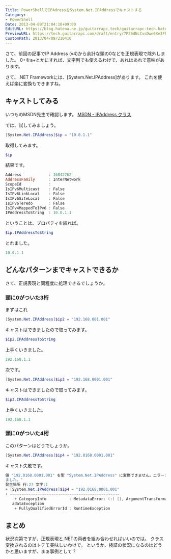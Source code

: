 ```yaml
---
Title: PowerShellでIPAdressをSystem.Net.IPAddressでキャストする
Category:
- PowerShell
Date: 2013-04-09T21:04:10+09:00
EditURL: https://blog.hatena.ne.jp/guitarrapc_tech/guitarrapc-tech.hatenablog.com/atom/entry/6802418398340681563
PreviewURL: https://tech.guitarrapc.com/draft/entry/7P26dNcCvsDwe6Xe3Fkg1_nl4ME
CustomPath: 2013/04/09/210410
---
```


<!--
Date: 2013-04-09T21:04:10+09:00
URL: https://tech.guitarrapc.com/entry/2013/04/09/210410
-->

さて、前回の記事でIP Address (v4)から余計な頭の0などを正規表現で除外しました。
0+をa+とかにすれば、文字列でも使えるわけで、あれはあれで意味があります。

さて、.NET Frameworkには、[System.Net.IPAddress]があります。
これを使えば楽に変換もできますね。



## キャストしてみる

いつものMSDN先生で確認します。
[MSDN - IPAddress クラス](http://msdn.microsoft.com/ja-jp/library/system.net.ipaddress.aspx)

では、試してみましょう。

```ps1
[System.Net.IPAddress]$ip = "10.0.1.1"
```


取得してみます。

```ps1
$ip
```


結果です。

```ps1
Address            : 16842762
AddressFamily      : InterNetwork
ScopeId            :
IsIPv6Multicast    : False
IsIPv6LinkLocal    : False
IsIPv6SiteLocal    : False
IsIPv6Teredo       : False
IsIPv4MappedToIPv6 : False
IPAddressToString  : 10.0.1.1
```


ということは、プロパティを絞れば。

```ps1
$ip.IPAddressToString
```


とれました。

```ps1
10.0.1.1
```


## どんなパターンまでキャストできるか
さて、正規表現と同程度に処理できるでしょうか。

### 頭に0がついた3桁
まずはこれ

```ps1
[System.Net.IPAddress]$ip2 = "192.168.001.001"
```


キャストはできましたので取ってみます。

```ps1
$ip2.IPAddressToString
```


上手くいきました。

```ps1
192.168.1.1
```



次です。

```ps1
[System.Net.IPAddress]$ip3 = "192.168.0001.001"
```


キャストはできましたので取ってみます。

```ps1
$ip3.IPAddressToString
```


上手くいきました。

```ps1
192.168.1.1
```


### 頭に0がついた4桁
このパターンはどうでしょうか。


```ps1
[System.Net.IPAddress]$ip4 = "192.0168.0001.001"
```


キャスト失敗です。

```ps1
値 "192.0168.0001.001" を型 "System.Net.IPAddress" に変換できません。エラー: "無効な IP アドレスが指定され
ました。"
発生場所 行:27 文字:1
+ [System.Net.IPAddress]$ip4 = "192.0168.0001.001"
+ ~~~~~~~~~~~~~~~~~~~~~~~~~~~~~~~~~~~~~~~~~~~~~~~~
    + CategoryInfo          : MetadataError: (:) [], ArgumentTransformationMet
   adataException
    + FullyQualifiedErrorId : RuntimeException
```



## まとめ
状況次第ですが、正規表現と.NETの両者を組み合わせればいいのでは。
クラス変換されるのはトテモ美味しいわけで。
というか、検証の状況になるのはどうかと思いますが、まぁ事例として？
